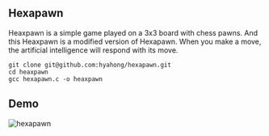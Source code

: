 ## Hexapawn
Heaxpawn is a simple game played on a 3x3 board with chess pawns. And this Heaxpawn is a modified version of Hexapawn.
When you make a move, the artificial intelligence will respond with its move.

```
git clone git@github.com:hyahong/hexapawn.git
cd heaxpawn
gcc hexapawn.c -o heaxpawn
```

## Demo
![hexapawn](https://github.com/hyahong/hexapawn/assets/12230655/88745979-d239-4e42-bc23-1de9c5fed0fa)
